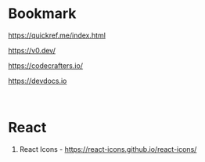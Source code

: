 # Bookmark


https://quickref.me/index.html

https://v0.dev/

https://codecrafters.io/

https://devdocs.io

<br>

# React 
1. React Icons - https://react-icons.github.io/react-icons/
